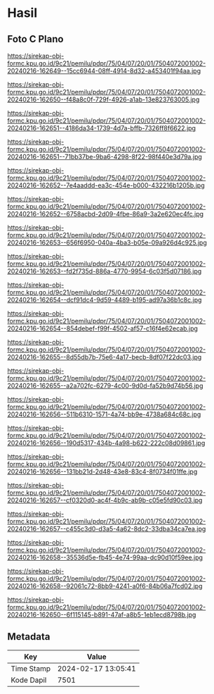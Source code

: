 # Hasil

## Foto C Plano

https://sirekap-obj-formc.kpu.go.id/9c21/pemilu/pdpr/75/04/07/20/01/7504072001002-20240216-162649--15cc6944-08ff-4914-8d32-a453401f94aa.jpg

https://sirekap-obj-formc.kpu.go.id/9c21/pemilu/pdpr/75/04/07/20/01/7504072001002-20240216-162650--f48a8c0f-729f-4926-a1ab-13e823763005.jpg

https://sirekap-obj-formc.kpu.go.id/9c21/pemilu/pdpr/75/04/07/20/01/7504072001002-20240216-162651--4186da34-1739-4d7a-bffb-7326ff8f6622.jpg

https://sirekap-obj-formc.kpu.go.id/9c21/pemilu/pdpr/75/04/07/20/01/7504072001002-20240216-162651--71bb37be-9ba6-4298-8f22-98f440e3d79a.jpg

https://sirekap-obj-formc.kpu.go.id/9c21/pemilu/pdpr/75/04/07/20/01/7504072001002-20240216-162652--7e4aaddd-ea3c-454e-b000-432216b1205b.jpg

https://sirekap-obj-formc.kpu.go.id/9c21/pemilu/pdpr/75/04/07/20/01/7504072001002-20240216-162652--6758acbd-2d09-4fbe-86a9-3a2e620ec4fc.jpg

https://sirekap-obj-formc.kpu.go.id/9c21/pemilu/pdpr/75/04/07/20/01/7504072001002-20240216-162653--656f6950-040a-4ba3-b05e-09a926d4c925.jpg

https://sirekap-obj-formc.kpu.go.id/9c21/pemilu/pdpr/75/04/07/20/01/7504072001002-20240216-162653--fd2f735d-886a-4770-9954-6c03f5d07186.jpg

https://sirekap-obj-formc.kpu.go.id/9c21/pemilu/pdpr/75/04/07/20/01/7504072001002-20240216-162654--dcf91dc4-9d59-4489-b195-ad97a36b1c8c.jpg

https://sirekap-obj-formc.kpu.go.id/9c21/pemilu/pdpr/75/04/07/20/01/7504072001002-20240216-162654--854debef-f99f-4502-af57-c16f4e62ecab.jpg

https://sirekap-obj-formc.kpu.go.id/9c21/pemilu/pdpr/75/04/07/20/01/7504072001002-20240216-162655--8d55db7b-75e6-4a17-becb-8df07f22dc03.jpg

https://sirekap-obj-formc.kpu.go.id/9c21/pemilu/pdpr/75/04/07/20/01/7504072001002-20240216-162655--a2a702fc-6279-4c00-9d0d-fa52b9d74b56.jpg

https://sirekap-obj-formc.kpu.go.id/9c21/pemilu/pdpr/75/04/07/20/01/7504072001002-20240216-162656--511b6310-1571-4a74-bb9e-4738a684c68c.jpg

https://sirekap-obj-formc.kpu.go.id/9c21/pemilu/pdpr/75/04/07/20/01/7504072001002-20240216-162656--190d5317-434b-4a98-b622-222c08d09861.jpg

https://sirekap-obj-formc.kpu.go.id/9c21/pemilu/pdpr/75/04/07/20/01/7504072001002-20240216-162656--131bb21d-2d48-43e8-83c4-8f0734f01ffe.jpg

https://sirekap-obj-formc.kpu.go.id/9c21/pemilu/pdpr/75/04/07/20/01/7504072001002-20240216-162657--cf0320d0-ac4f-4b9c-ab9b-c05e5fd90c03.jpg

https://sirekap-obj-formc.kpu.go.id/9c21/pemilu/pdpr/75/04/07/20/01/7504072001002-20240216-162657--c455c3d0-d3a5-4a62-8dc2-33dba34ca7ea.jpg

https://sirekap-obj-formc.kpu.go.id/9c21/pemilu/pdpr/75/04/07/20/01/7504072001002-20240216-162658--35536d5e-fb45-4e74-99aa-dc90d10f59ee.jpg

https://sirekap-obj-formc.kpu.go.id/9c21/pemilu/pdpr/75/04/07/20/01/7504072001002-20240216-162658--92061c72-8bb9-4241-a0f6-84b06a7fcd02.jpg

https://sirekap-obj-formc.kpu.go.id/9c21/pemilu/pdpr/75/04/07/20/01/7504072001002-20240216-162650--6f115145-b891-47af-a8b5-1eb1ecd8798b.jpg


## Metadata

| Key        | Value               |
| ---------- | ------------------- |
| Time Stamp | 2024-02-17 13:05:41 |
| Kode Dapil | 7501                |



